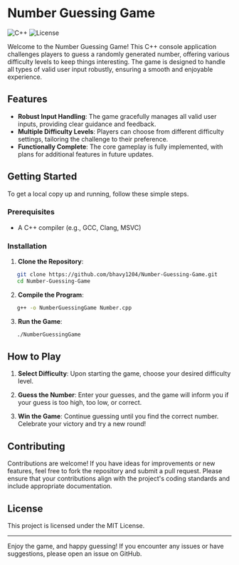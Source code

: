 # Number Guessing Game

![C++](https://img.shields.io/badge/C%2B%2B-00599C?style=for-the-badge&logo=c%2B%2B&logoColor=white)
![License](https://img.shields.io/badge/License-MIT-blue?style=for-the-badge)

Welcome to the Number Guessing Game! This C++ console application challenges players to guess a randomly generated number, offering various difficulty levels to keep things interesting. The game is designed to handle all types of valid user input robustly, ensuring a smooth and enjoyable experience.

## Features

- **Robust Input Handling**: The game gracefully manages all valid user inputs, providing clear guidance and feedback.
- **Multiple Difficulty Levels**: Players can choose from different difficulty settings, tailoring the challenge to their preference.
- **Functionally Complete**: The core gameplay is fully implemented, with plans for additional features in future updates.

## Getting Started

To get a local copy up and running, follow these simple steps.

### Prerequisites

- A C++ compiler (e.g., GCC, Clang, MSVC)

### Installation

1. **Clone the Repository**:  

```bash
   git clone https://github.com/bhavy1204/Number-Guessing-Game.git
   cd Number-Guessing-Game
```

2. **Compile the Program**:  

```bash
   g++ -o NumberGuessingGame Number.cpp
```

3. **Run the Game**:  

```bash
   ./NumberGuessingGame
```

## How to Play

1. **Select Difficulty**: Upon starting the game, choose your desired difficulty level.

2. **Guess the Number**: Enter your guesses, and the game will inform you if your guess is too high, too low, or correct.

3. **Win the Game**: Continue guessing until you find the correct number. Celebrate your victory and try a new round!

## Contributing

Contributions are welcome! If you have ideas for improvements or new features, feel free to fork the repository and submit a pull request. Please ensure that your contributions align with the project's coding standards and include appropriate documentation.

## License

This project is licensed under the MIT License.

---

Enjoy the game, and happy guessing! If you encounter any issues or have suggestions, please open an issue on GitHub.
